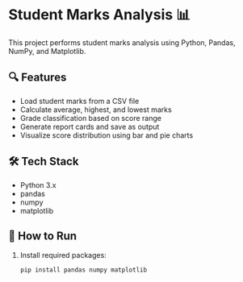 # Student Marks Analysis 📊

This project performs student marks analysis using Python, Pandas, NumPy, and Matplotlib.

## 🔍 Features

- Load student marks from a CSV file
- Calculate average, highest, and lowest marks
- Grade classification based on score range
- Generate report cards and save as output
- Visualize score distribution using bar and pie charts

## 🛠 Tech Stack

- Python 3.x
- pandas
- numpy
- matplotlib

## 🚀 How to Run

1. Install required packages:
   ```bash
   pip install pandas numpy matplotlib
